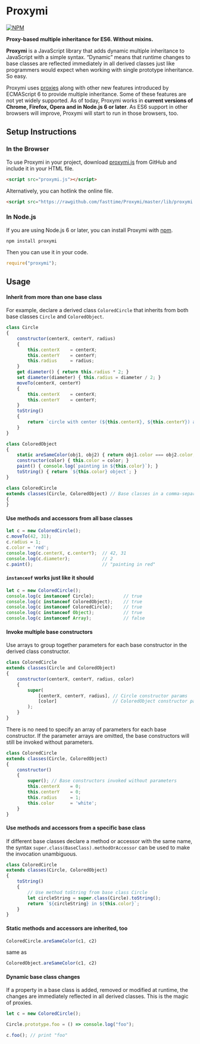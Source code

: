 # Proxymi

[![NPM](https://nodei.co/npm/proxymi.png?compact=true)](https://nodei.co/npm/proxymi/)

**Proxy-based multiple inheritance for ES6. Without mixins.**

**Proxymi** is a JavaScript library that adds dynamic multiple inheritance to JavaScript with a
simple syntax.
“Dynamic” means that runtime changes to base classes are reflected immediately in all derived
classes just like programmers would expect when working with single prototype inheritance.
So easy.

Proxymi uses
[proxies](https://developer.mozilla.org/en-US/docs/Web/JavaScript/Reference/Global_Objects/Proxy)
along with other new features introduced by ECMAScript 6 to provide multiple inheritance.
Some of these features are not yet widely supported.
As of today, Proxymi works in **current versions of Chrome, Firefox, Opera and in Node.js 6 or
later**.
As ES6 support in other browsers will improve, Proxymi will start to run in those browsers, too.

## Setup Instructions

### In the Browser

To use Proxymi in your project, download
[proxymi.js](https://github.com/fasttime/Proxymi/blob/master/lib/proxymi.js) from GitHub and
include it in your HTML file.

```html
<script src="proxymi.js"></script>
```

Alternatively, you can hotlink the online file.

```html
<script src="https://rawgithub.com/fasttime/Proxymi/master/lib/proxymi.js"></script>
```

### In Node.js

If you are using Node.js 6 or later, you can install Proxymi with [npm](https://www.npmjs.org).

```
npm install proxymi
```

Then you can use it in your code.

```js
require("proxymi");
```

## Usage

#### Inherit from more than one base class

For example, declare a derived class `ColoredCircle` that inherits from both base classes `Circle`
and `ColoredObject`.

```js
class Circle
{
    constructor(centerX, centerY, radius)
    {
        this.centerX    = centerX;
        this.centerY    = centerY;
        this.radius     = radius;
    }
    get diameter() { return this.radius * 2; }
    set diameter(diameter) { this.radius = diameter / 2; }
    moveTo(centerX, centerY)
    {
        this.centerX    = centerX;
        this.centerY    = centerY;
    }
    toString()
    {
        return `circle with center (${this.centerX}, ${this.centerY}) and radius ${this.radius}`;
    }
}

class ColoredObject
{
    static areSameColor(obj1, obj2) { return obj1.color === obj2.color; }
    constructor(color) { this.color = color; }
    paint() { console.log(`painting in ${this.color}`); }
    toString() { return `${this.color} object`; }
}

class ColoredCircle
extends classes(Circle, ColoredObject) // Base classes in a comma-separated list
{
}
```

#### Use methods and accessors from all base classes

```js
let c = new ColoredCircle();
c.moveTo(42, 31);
c.radius = 1;
c.color = 'red';
console.log(c.centerX, c.centerY);  // 42, 31
console.log(c.diameter);            // 2
c.paint();                          // "painting in red"
```

#### `instanceof` works just like it should

```js
let c = new ColoredCircle();
console.log(c instanceof Circle);           // true
console.log(c instanceof ColoredObject);    // true
console.log(c instanceof ColoredCircle);    // true
console.log(c instanceof Object);           // true
console.log(c instanceof Array);            // false
```

#### Invoke multiple base constructors

Use arrays to group together parameters for each base constructor in the derived class constructor.

```js
class ColoredCircle
extends classes(Circle and ColoredObject)
{
    constructor(centerX, centerY, radius, color)
    {
        super(
            [centerX, centerY, radius], // Circle constructor params
            [color]                     // ColoredObject constructor params
        );
    }
}
```

There is no need to specify an array of parameters for each base constructor.
If the parameter arrays are omitted, the base constructors will still be invoked without parameters.

```js
class ColoredCircle
extends classes(Circle, ColoredObject)
{
    constructor()
    {
        super(); // Base constructors invoked without parameters
        this.centerX    = 0;
        this.centerY    = 0;
        this.radius     = 1;
        this.color      = 'white';
    }
}
```

#### Use methods and accessors from a specific base class

If different base classes declare a method or accessor with the same name, the syntax
`super.class(BaseClass).methodOrAccessor` can be used to make the invocation unambiguous.

```js
class ColoredCircle
extends classes(Circle, ColoredObject)
{
    toString()
    {
        // Use method toString from base class Circle
        let circleString = super.class(Circle).toString();
        return `${circleString} in ${this.color}`;
    }
}
```

#### Static methods and accessors are inherited, too

```js
ColoredCircle.areSameColor(c1, c2)
```

same as

```js
ColoredObject.areSameColor(c1, c2)
```

#### Dynamic base class changes

If a property in a base class is added, removed or modified at runtime, the changes are immediately
reflected in all derived classes. This is the magic of proxies.

```js
let c = new ColoredCircle();

Circle.prototype.foo = () => console.log("foo");

c.foo(); // print "foo"
```
